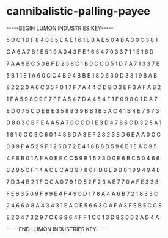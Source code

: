 # cannibalistic-palling-payee

-----BEGIN LUMON INDUSTRIES KEY-----

5 D C 1 D F 8 4 0 8 5 E A E 1 6 1 E 0 A E 5 0 4 B A 3 0 C 3 8 1

C A 6 A 7 B 1 E 5 1 9 A 0 4 3 F E 1 6 5 4 7 0 3 3 7 1 1 5 1 6 D

7 A A 9 B C 5 0 B F D 2 5 8 C 1 B 0 C C D 5 1 D 7 A 7 1 3 3 7 E

5 B 1 1 E 1 A 6 0 C C 4 B 9 4 B B E 1 8 0 6 3 0 D 3 3 1 9 B A B

8 2 2 2 0 A 6 C 3 5 F 0 1 7 F 7 A 4 4 C D B D 3 E F 3 A F A B 2

1 E A 5 9 8 0 9 E 7 F E A 5 4 7 D A 4 5 4 F 1 F 0 9 8 C 1 D A 7

8 D 0 7 5 C D E B E 3 5 8 8 3 9 B B 1 B 5 A C 4 1 B 4 E 7 6 7 3

D 8 0 3 0 B F E A A 5 A 7 0 C C D 1 E 3 D 4 7 6 6 C D 3 2 5 A 1

1 8 1 0 C C 3 C 6 0 1 4 8 8 D A 3 E F 2 8 2 3 8 D 6 E A A 0 C C

0 8 9 F A 5 2 9 F 1 2 5 D 7 2 E 4 1 8 B 8 D 5 9 6 E 1 E A C 9 5

4 F 8 B 0 1 A E A 0 E E C C 5 9 B 1 5 7 8 D 0 E 6 B C 5 0 4 6 6

8 2 9 5 C F 1 4 A C E C A 3 9 7 8 0 F D 6 E 9 D 0 1 9 9 4 9 4 8

7 D 3 4 B 2 1 F C C A 0 7 9 1 D 5 2 F 2 3 A E 7 7 0 A F E 3 3 8

F E 9 3 5 0 9 F 9 9 E 4 F 4 9 0 D 1 7 8 A 4 A 6 B 7 2 1 8 3 3 C

2 4 6 6 A 8 A 4 3 4 3 1 E A C E 5 6 6 3 C A F A 3 F E B 5 C C 8

E 2 3 4 7 3 2 9 7 C 6 9 9 6 4 F F 1 C 0 1 3 D 8 2 0 0 2 A D 4 A

-----END LUMON INDUSTRIES KEY-----
